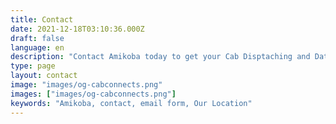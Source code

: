 ```yaml
---
title: Contact
date: 2021-12-18T03:10:36.000Z
draft: false
language: en
description: "Contact Amikoba today to get your Cab Disptaching and Data Entry Services in the UK"
type: page
layout: contact
image: "images/og-cabconnects.png"
images: ["images/og-cabconnects.png"]
keywords: "Amikoba, contact, email form, Our Location"
---
```

